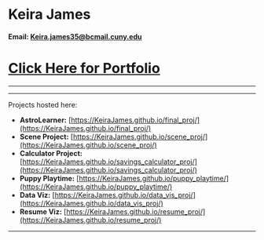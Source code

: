 

# Keira James 
#### Email: Keira.james35@bcmail.cuny.edu
# [Click Here for Portfolio](https://keirajames.github.io)
---

---
Projects hosted here:
*   **AstroLearner:** [https://KeiraJames.github.io/final_proj/](https://KeiraJames.github.io/final_proj/)
*   **Scene Project:** [https://KeiraJames.github.io/scene_proj/](https://KeiraJames.github.io/scene_proj/)
*   **Calculator Project:** [https://KeiraJames.github.io/savings_calculator_proj/](https://KeiraJames.github.io/savings_calculator_proj/)
*   **Puppy Playtime:** [https://KeiraJames.github.io/puppy_playtime/](https://KeiraJames.github.io/puppy_playtime/)
*   **Data Viz:** [https://KeiraJames.github.io/data_vis_proj/](https://KeiraJames.github.io/data_vis_proj/)
*   **Resume Viz:** [https://KeiraJames.github.io/resume_proj/](https://KeiraJames.github.io/resume_proj/)

</div>

---
